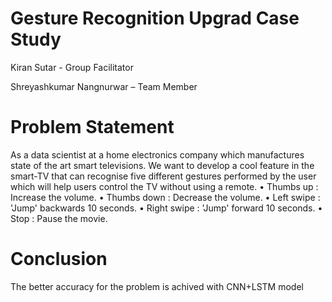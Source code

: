 # Gesture Recognition Upgrad Case Study 
Kiran Sutar - Group Facilitator 

Shreyashkumar Nangnurwar – Team Member

# Problem Statement

As a data scientist at a home electronics company which manufactures state of the art smart televisions. We want to develop a cool feature in the smart-TV that can recognise five different gestures performed by the user which will help users control the TV without using a remote. 
•	Thumbs up		:  Increase the volume.
•	Thumbs down		: Decrease the volume.
•	Left swipe		: 'Jump' backwards 10 seconds.
•	Right swipe		: 'Jump' forward 10 seconds. 
•	Stop			: Pause the movie. 

# Conclusion
The better accuracy for the problem is achived with CNN+LSTM model
